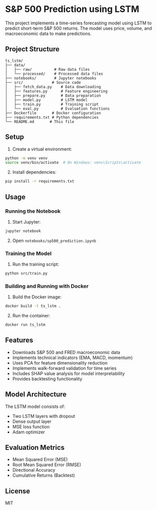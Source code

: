 # S&P 500 Prediction using LSTM

This project implements a time-series forecasting model using LSTM to predict short-term S&P 500 returns. The model uses price, volume, and macroeconomic data to make predictions.

## Project Structure

```
ts_lstm/
├── data/
│   ├── raw/          # Raw data files
│   └── processed/    # Processed data files
├── notebooks/        # Jupyter notebooks
├── src/             # Source code
│   ├── fetch_data.py    # Data downloading
│   ├── features.py      # Feature engineering
│   ├── prepare.py       # Data preparation
│   ├── model.py         # LSTM model
│   ├── train.py         # Training script
│   └── eval.py          # Evaluation functions
├── Dockerfile       # Docker configuration
├── requirements.txt # Python dependencies
└── README.md       # This file
```

## Setup

1. Create a virtual environment:
```bash
python -m venv venv
source venv/bin/activate  # On Windows: venv\Scripts\activate
```

2. Install dependencies:
```bash
pip install -r requirements.txt
```

## Usage

### Running the Notebook

1. Start Jupyter:
```bash
jupyter notebook
```

2. Open `notebooks/sp500_prediction.ipynb`

### Training the Model

1. Run the training script:
```bash
python src/train.py
```

### Building and Running with Docker

1. Build the Docker image:
```bash
docker build -t ts_lstm .
```

2. Run the container:
```bash
docker run ts_lstm
```

## Features

- Downloads S&P 500 and FRED macroeconomic data
- Implements technical indicators (EMA, MACD, momentum)
- Uses PCA for feature dimensionality reduction
- Implements walk-forward validation for time series
- Includes SHAP value analysis for model interpretability
- Provides backtesting functionality

## Model Architecture

The LSTM model consists of:
- Two LSTM layers with dropout
- Dense output layer
- MSE loss function
- Adam optimizer

## Evaluation Metrics

- Mean Squared Error (MSE)
- Root Mean Squared Error (RMSE)
- Directional Accuracy
- Cumulative Returns (Backtest)

## License

MIT 